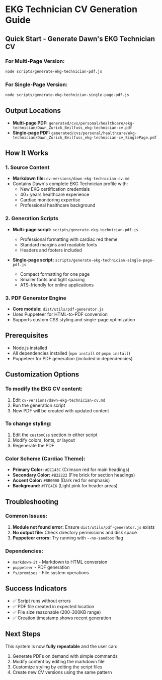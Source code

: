 # EKG Technician CV Generation Guide

## Quick Start - Generate Dawn's EKG Technician CV

### For Multi-Page Version:
```bash
node scripts/generate-ekg-technician-pdf.js
```

### For Single-Page Version:
```bash
node scripts/generate-ekg-technician-single-page-pdf.js
```

## Output Locations
- **Multi-page PDF:** `generated/cvs/personal/healthcare/ekg-technician/Dawn_Zurick_Beilfuss_ekg-technician-cv.pdf`
- **Single-page PDF:** `generated/cvs/personal/healthcare/ekg-technician/Dawn_Zurick_Beilfuss_ekg-technician-cv_SinglePage.pdf`

## How It Works

### 1. Source Content
- **Markdown file:** `cv-versions/dawn-ekg-technician-cv.md`
- Contains Dawn's complete EKG Technician profile with:
  - New EKG certification credentials
  - 40+ years healthcare experience
  - Cardiac monitoring expertise
  - Professional healthcare background

### 2. Generation Scripts
- **Multi-page script:** `scripts/generate-ekg-technician-pdf.js`
  - Professional formatting with cardiac red theme
  - Standard margins and readable fonts
  - Headers and footers included
  
- **Single-page script:** `scripts/generate-ekg-technician-single-page-pdf.js`
  - Compact formatting for one page
  - Smaller fonts and tight spacing
  - ATS-friendly for online applications

### 3. PDF Generator Engine
- **Core module:** `dist/utils/pdf-generator.js`
- Uses Puppeteer for HTML-to-PDF conversion
- Supports custom CSS styling and single-page optimization

## Prerequisites
- Node.js installed
- All dependencies installed (`npm install` or `pnpm install`)
- Puppeteer for PDF generation (included in dependencies)

## Customization Options

### To modify the EKG CV content:
1. Edit `cv-versions/dawn-ekg-technician-cv.md`
2. Run the generation script
3. New PDF will be created with updated content

### To change styling:
1. Edit the `customCss` section in either script
2. Modify colors, fonts, or layout
3. Regenerate the PDF

### Color Scheme (Cardiac Theme):
- **Primary Color:** `#DC143C` (Crimson red for main headings)
- **Secondary Color:** `#B22222` (Fire brick for section headings)  
- **Accent Color:** `#8B0000` (Dark red for emphasis)
- **Background:** `#FFE4E6` (Light pink for header areas)

## Troubleshooting

### Common Issues:
1. **Module not found error:** Ensure `dist/utils/pdf-generator.js` exists
2. **No output file:** Check directory permissions and disk space
3. **Puppeteer errors:** Try running with `--no-sandbox` flag

### Dependencies:
- `markdown-it` - Markdown to HTML conversion
- `puppeteer` - PDF generation
- `fs/promises` - File system operations

## Success Indicators
- ✅ Script runs without errors
- ✅ PDF file created in expected location
- ✅ File size reasonable (200-300KB range)
- ✅ Creation timestamp shows recent generation

## Next Steps
This system is now **fully repeatable** and the user can:
1. Generate PDFs on demand with simple commands
2. Modify content by editing the markdown file
3. Customize styling by editing the script files
4. Create new CV versions using the same pattern

